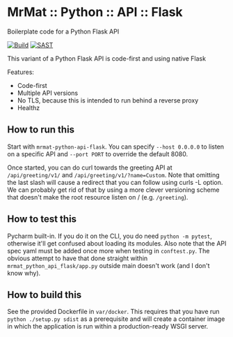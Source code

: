 # MrMat :: Python :: API :: Flask

Boilerplate code for a Python Flask API

[![Build](https://github.com/MrMatOrg/mrmat-python-api-flask/actions/workflows/build.yml/badge.svg)](https://github.com/MrMatOrg/mrmat-python-api-flask/actions/workflows/build.yml)
[![SAST](https://github.com/MrMatOrg/mrmat-python-api-flask/actions/workflows/sast.yml/badge.svg)](https://github.com/MrMatOrg/mrmat-python-api-flask/actions/workflows/sast.yml)


This variant of a Python Flask API is code-first and using native Flask

Features:

* Code-first
* Multiple API versions
* No TLS, because this is intended to run behind a reverse proxy
* Healthz

## How to run this

Start with `mrmat-python-api-flask`. You can specify `--host 0.0.0.0` to listen on a specific API and `--port PORT` to
override the default 8080.

Once started, you can do curl towards the greeting API at `/api/greeting/v1/` and `/api/greeting/v1/?name=Custom`.
Note that omitting the last slash will cause a redirect that you can follow using curls -L option. We can probably
get rid of that by using a more clever versioning scheme that doesn't make the root resource listen on / (e.g. `/greeting`).

## How to test this

Pycharm built-in. If you do it on the CLI, you do need `python -m pytest`, otherwise it'll get confused about loading
its modules. Also note that the API spec yaml must be added once more when testing in `conftest.py`. The obvious attempt
to have that done straight within `mrmat_python_api_flask/app.py` outside main doesn't work (and I don't know why).

## How to build this

See the provided Dockerfile in `var/docker`. This requires that you have run `python ./setup.py sdist` as a prerequisite
and will create a container image in which the application is run within a production-ready WSGI server.

